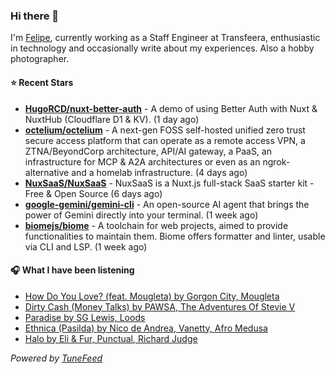 ### Hi there 👋

I'm [Felipe](https://felipevm.com), currently working as a Staff Engineer at Transfeera, enthusiastic in technology and occasionally write about my experiences. Also a hobby photographer.

#### ⭐ Recent Stars
- **[HugoRCD/nuxt-better-auth](https://github.com/HugoRCD/nuxt-better-auth)** - A demo of using Better Auth with Nuxt &amp; NuxtHub (Cloudflare D1 &amp; KV). (1 day ago)
- **[octelium/octelium](https://github.com/octelium/octelium)** - A next-gen FOSS self-hosted unified zero trust secure access platform that can operate as a remote access VPN, a ZTNA/BeyondCorp architecture, API/AI gateway, a PaaS, an infrastructure for MCP &amp; A2A architectures or even as an ngrok-alternative and a homelab infrastructure. (4 days ago)
- **[NuxSaaS/NuxSaaS](https://github.com/NuxSaaS/NuxSaaS)** - NuxSaaS is a Nuxt.js full-stack SaaS starter kit - Free &amp; Open Source (6 days ago)
- **[google-gemini/gemini-cli](https://github.com/google-gemini/gemini-cli)** - An open-source AI agent that brings the power of Gemini directly into your terminal. (1 week ago)
- **[biomejs/biome](https://github.com/biomejs/biome)** - A toolchain for web projects, aimed to provide functionalities to maintain them. Biome offers formatter and linter, usable via CLI and LSP. (1 week ago)

#### 🎧 What I have been listening
- [How Do You Love? (feat. Mougleta) by Gorgon City, Mougleta](https://open.spotify.com/track/2C6js1uZ2MOTOuWoK30re8)
- [Dirty Cash (Money Talks) by PAWSA, The Adventures Of Stevie V](https://open.spotify.com/track/2VyvDGdcVY04cNYou9MFVX)
- [Paradise by SG Lewis, Loods](https://open.spotify.com/track/7tVZViH1q2MRBwnGBPyq7w)
- [Ethnica (Pasilda) by Nico de Andrea, Vanetty, Afro Medusa](https://open.spotify.com/track/49nf9ebWEUJGO7pxGas6A3)
- [Halo by Eli &amp; Fur, Punctual, Richard Judge](https://open.spotify.com/track/6LziN7kYIkvyV4DLz5kAL1)

_Powered by [TuneFeed](https://tunefeed.app?ref=github.com)_
